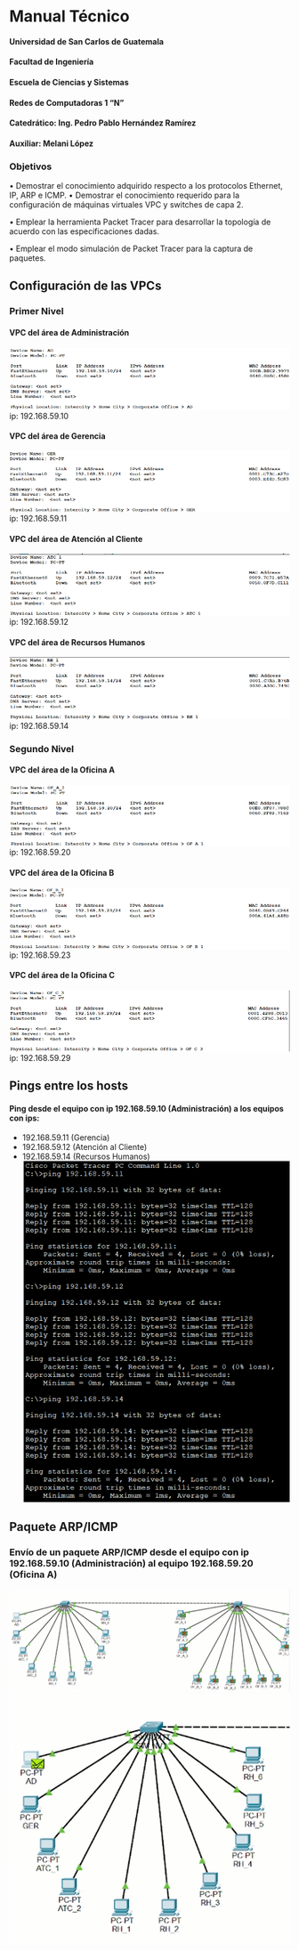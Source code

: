 # Manual Técnico
#### Universidad de San Carlos de Guatemala 
#### Facultad de Ingeniería 
#### Escuela de Ciencias y Sistemas 
#### Redes de Computadoras 1 “N”
#### Catedrático: Ing. Pedro Pablo Hernández Ramírez 
#### Auxiliar: Melani López

### Objetivos
• Demostrar el conocimiento adquirido respecto a los protocolos Ethernet, IP, ARP e ICMP. 
• Demostrar el conocimiento requerido para la configuración de máquinas virtuales 
VPC y switches de capa 2. 

• Emplear la herramienta Packet Tracer para desarrollar la topología de acuerdo con 
las especificaciones dadas. 

• Emplear el modo simulación de Packet Tracer para la captura de paquetes. 


## Configuración de las VPCs
### Primer Nivel
#### VPC del área de Administración
![VPC del área de administración](/capturas/3.png)
ip: 192.168.59.10
#### VPC del área de Gerencia
![Descripción de la imagen](/capturas/4.png)
ip: 192.168.59.11
#### VPC del área de Atención al Cliente
![Descripción de la imagen](/capturas/5.png)
ip: 192.168.59.12
#### VPC del área de Recursos Humanos
![Descripción de la imagen](/capturas/6.png)
ip: 192.168.59.14
### Segundo Nivel
#### VPC del área de la Oficina A
![Descripción de la imagen](/capturas/7.png)
ip: 192.168.59.20
#### VPC del área de la Oficina B
![Descripción de la imagen](/capturas/8.png)
ip: 192.168.59.23
#### VPC del área de la Oficina C
![Descripción de la imagen](/capturas/9.png)
ip: 192.168.59.29

## Pings entre los hosts

#### Ping desde el equipo con ip 192.168.59.10 (Administración) a los equipos con ips:
- 192.168.59.11 (Gerencia)
- 192.168.59.12 (Atención al Cliente)
- 192.168.59.14 (Recursos Humanos)
![Descripción de la imagen](/capturas/2.png)

## Paquete ARP/ICMP
### Envío de un paquete ARP/ICMP desde el equipo con ip 192.168.59.10 (Administración) al equipo 192.168.59.20 (Oficina A)

![Descripción de la imagen](/capturas/10.png)
![Descripción de la imagen](/capturas/11.png)

